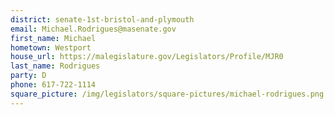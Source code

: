 ```yaml
---
district: senate-1st-bristol-and-plymouth
email: Michael.Rodrigues@masenate.gov
first_name: Michael
hometown: Westport
house_url: https://malegislature.gov/Legislators/Profile/MJR0
last_name: Rodrigues
party: D
phone: 617-722-1114
square_picture: /img/legislators/square-pictures/michael-rodrigues.png
---
```

